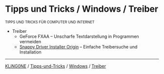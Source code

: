 # Tipps und Tricks / Windows / Treiber
<small>TIPPS UND TRICKS FÜR COMPUTER UND INTERNET</small>

* Treiber
  * GeForce FXAA – Unscharfe Textdarstellung in Programmen vermeiden
  * [Snappy Driver Installer Origin](Windows/Treiber/Snappy%20Driver%20Installer%20Origin.md) – Einfache Treibersuche und Installation

---

[KLiNG0NE](https://github.com/KLiNG0NE/) / [Tipps-und-Tricks](https://github.com/KLiNG0NE/Tipps-und-Tricks) / [Windows](../README.md) / [Treiber](README.md)
